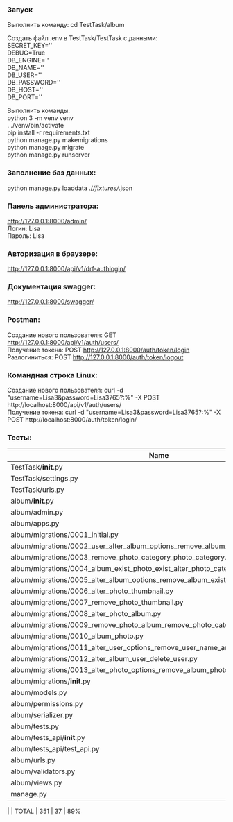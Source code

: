 ### Запуск

Выполнить команду: cd TestTask/album  
  
Создать файл .env в TestTask/TestTask с данными:  
SECRET_KEY=''  
DEBUG=True  
DB_ENGINE=''  
DB_NAME=''  
DB_USER=''  
DB_PASSWORD=''  
DB_HOST=''  
DB_PORT=''  

Выполнить команды:  
python 3 -m venv venv  
. ./venv/bin/activate  
pip install -r requirements.txt  
python manage.py makemigrations  
python manage.py migrate  
python manage.py runserver  

### Заполнение баз данных:   
python manage.py loaddata ./*/fixtures/*.json  

### Панель администратора:  
http://127.0.0.1:8000/admin/  
Логин: Lisa  
Пароль: Lisa  
  
### Авторизация в браузере:  
http://127.0.0.1:8000/api/v1/drf-authlogin/  

### Документация swagger:  
http://127.0.0.1:8000/swagger/
  
### Postman:  
Создание нового пользователя: GET http://127.0.0.1:8000/api/v1/auth/users/  
Получение токена: POST http://127.0.0.1:8000/auth/token/login  
Разлогиниться: POST http://127.0.0.1:8000/auth/token/logout  

### Командная строка Linux:  
Создание нового пользователя: curl -d "username=Lisa3&password=Lisa3765?:%" -X POST http://localhost:8000/api/v1/auth/users/  
Получение токена: curl -d "username=Lisa3&password=Lisa3765?:%" -X POST http://localhost:8000/auth/token/login/  

### Тесты:

| Name                                                                               | Stmts | Miss | Cover 
|------------------------------------------------------------------------------------|:------|:-----|:------
| TestTask/__init__.py                                                               |    0  |    0 |  100%
| TestTask/settings.py                                                               |    26 |    0 |  100%
| TestTask/urls.py                                                                   |    13 |    1 |   92%
| album/__init__.py                                                                  |     0 |    0 |  100%
| album/admin.py                                                                     |    29 |    7 |   76%
| album/apps.py                                                                      |     4 |    0 |  100%
| album/migrations/0001_initial.py                                                   |     6 |    0 |  100%
| album/migrations/0002_user_alter_album_options_remove_album_author_and_more.py     |     5 |    0 |  100%
| album/migrations/0003_remove_photo_category_photo_category.py                      |     4 |    0 |  100%
| album/migrations/0004_album_exist_photo_exist_alter_photo_category.py              |     4 |    0 |  100%
| album/migrations/0005_alter_album_options_remove_album_exist_and_more.py           |     6 |    0 |  100%
| album/migrations/0006_alter_photo_thumbnail.py                                     |     5 |    0 |  100%
| album/migrations/0007_remove_photo_thumbnail.py                                    |     4 |    0 |  100%
| album/migrations/0008_alter_photo_album.py                                         |     5 |    0 |  100%
| album/migrations/0009_remove_photo_album_remove_photo_category_and_more.py         |     4 |    0 |  100%
| album/migrations/0010_album_photo.py                                               |     6 |    0 |  100%
| album/migrations/0011_alter_user_options_remove_user_name_and_more.py              |     4 |    0 |  100%
| album/migrations/0012_alter_album_user_delete_user.py                              |     6 |    0 |  100%
| album/migrations/0013_alter_photo_options_remove_album_photos_quantity_and_more.py |     6 |    0 |  100%
| album/migrations/__init__.py                                                       |     0 |    0 |  100%
| album/models.py                                                                    |    50 |    7 |   86%
| album/permissions.py                                                               |    11 |    6 |   45%
| album/serializer.py                                                                |    30 |    6 |   80%
| album/tests.py                                                                     |    55 |    0 |  100%
| album/tests_api/__init__.py                                                        |     0 |    0 |  100%
| album/tests_api/test_api.py                                                        |     0 |    0 |  100%
| album/urls.py                                                                      |     3 |    0 |  100%
| album/validators.py                                                                |     9 |    7 |   22%
| album/views.py                                                                     |    44 |    1 |   98%
| manage.py                                                                          |    12 |    2 |   83%
| 
| TOTAL                                                                              |   351 |   37 |   89%

